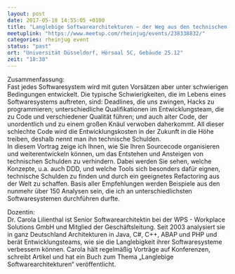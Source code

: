 ```yaml
---
layout: post
date: 2017-05-18 14:55:05 +0100
title: "Langlebige Softwarearchitekturen – der Weg aus den technischen Schulden "
meetuplink: "https://www.meetup.com/rheinjug/events/238338832/"
categories: rheinjug event
status: "past"
ort: "Universität Düsseldorf, Hörsaal 5C, Gebäude 25.12"
zeit: "18:30"
---
```

<p>Zusammenfassung:<br/>Fast jedes Softwaresystem wird mit guten Vorsätzen aber unter schwierigen Bedingungen entwickelt. Die typische Schwierigkeiten, die im Lebens eines Softwaresystems auftreten, sind: Deadlines, die uns zwingen, Hacks zu programmieren; unterschiedliche Qualifikationen im Entwicklungsteam, die zu Code und verschiedener Qualität führen; und auch alter Code, der unordentlich und zu einem großen Knäul verwoben daherkommt. All dieser schlechte Code wird die Entwicklungskosten in der Zukunft in die Höhe treiben, deshalb nennt man ihn technische Schulden.<br/>In diesem Vortrag zeige ich Ihnen, wie Sie Ihren Sourcecode organisieren und weiterentwickeln können, um das Entstehen und Ansteigen von technischen Schulden zu verhindern. Dabei werden Sie sehen, welche Konzepte, u.a. auch DDD, und welche Tools sich besonders dafür eignen, technische Schulden zu finden und durch ein geeignetes Refactoring aus der Welt zu schaffen. Basis aller Empfehlungen werden Beispiele aus den nunmehr über 150 Analysen sein, die ich an unterschiedlichsten Softwaresystemen durchführen durfte.</p> <p>Dozentin:<br/>Dr. Carola Lilienthal ist Senior Softwarearchitektin bei der WPS - Workplace Solutions GmbH und Mitglied der Geschäftsleitung. Seit 2003 analysiert sie in ganz Deutschland Architekturen in Java, C#, C++, ABAP und PHP und berät Entwicklungsteams, wie sie die Langlebigkeit ihrer Softwaresysteme verbessern können. Carola hält regelmäßig Vorträge auf Konferenzen, schreibt Artikel und hat ein Buch zum Thema „Langlebige Softwarearchitekturen“ veröffentlicht.</p> 
